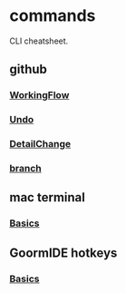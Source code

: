 # commands

CLI cheatsheet.

## github

### [WorkingFlow](github/WorkingFlow.md)

### [Undo](github/Undo.md)

### [DetailChange](github/DetailChange.md)

### [branch](github/branch.md)

## mac terminal

### [Basics](MacTerminal/basics.md)

## GoormIDE hotkeys

### [Basics](GoormIDE/basics.md)
